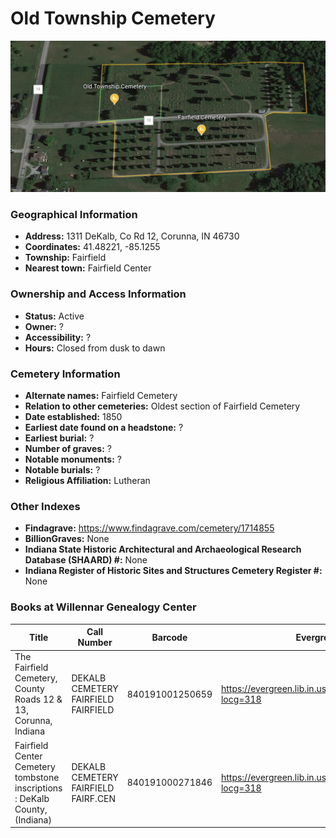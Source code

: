 # Old Township Cemetery
![Old Township Cemetery on Google Earth](https://github.com/FyoAtEPL/DeKalbCemeteries/blob/main/images/mapImages/FairfieldAllEarth.png "Old Township Cemetery on Google Earth")

### Geographical Information
- **Address:** 1311 DeKalb, Co Rd 12, Corunna, IN 46730
- **Coordinates:** 41.48221, -85.1255
- **Township:** Fairfield
- **Nearest town:** Fairfield Center

### Ownership and Access Information
- **Status:** Active
- **Owner:** ?
- **Accessibility:** ?
- **Hours:** Closed from dusk to dawn

### Cemetery Information
- **Alternate names:** Fairfield Cemetery
- **Relation to other cemeteries:** Oldest section of Fairfield Cemetery
- **Date established:** 1850
- **Earliest date found on a headstone:** ?
- **Earliest burial:** ?
- **Number of graves:** ?
- **Notable monuments:** ?
- **Notable burials:** ?
- **Religious Affiliation:** Lutheran

### Other Indexes
- **Findagrave:** https://www.findagrave.com/cemetery/1714855
- **BillionGraves:** None
- **Indiana State Historic Architectural and Archaeological Research Database (SHAARD) #:** None
- **Indiana Register of Historic Sites and Structures Cemetery Register #:** None

### Books at Willennar Genealogy Center

| Title | Call Number | Barcode | Evergreen Record |
| ------------ | ------------ | ------------ | ------------ |
| The Fairfield Cemetery, County Roads 12 & 13, Corunna, Indiana | DEKALB CEMETERY FAIRFIELD FAIRFIELD | 840191001250659 | https://evergreen.lib.in.us/eg/opac/record/20698238?locg=318 |
| Fairfield Center Cemetery tombstone inscriptions : DeKalb County, (Indiana) | DEKALB CEMETERY FAIRFIELD FAIRF.CEN | 840191000271846 | https://evergreen.lib.in.us/eg/opac/record/20670311?locg=318 |
